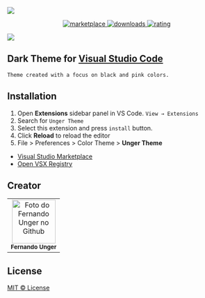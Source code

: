 ![](https://user-images.githubusercontent.com/87918106/179371471-180f3220-e642-47b7-af81-1f0f74e401f4.png)

<p align="center">
  <a href="https://marketplace.visualstudio.com/items?itemName=FernandoUnger.Unger-Theme">
    <img alt="marketplace" src="https://img.shields.io/visual-studio-marketplace/v/fernandounger.unger-theme?color=E11F84&label=VS%20Marketplace&logo=visual-studio-code&style=for-the-badge">
  </a>
  <a href="https://marketplace.visualstudio.com/items?itemName=FernandoUnger.Unger-Theme">
    <img alt="downloads" src="https://img.shields.io/visual-studio-marketplace/d/fernandounger.unger-theme?color=E11F84&style=for-the-badge">
  </a>
  <a href="https://marketplace.visualstudio.com/items?itemName=FernandoUnger.Unger-Theme">
    <img alt="rating" src="https://img.shields.io/visual-studio-marketplace/i/fernandounger.unger-theme?color=E11F84&style=for-the-badge">
  </a>
</p>

![](https://vscode-themes.nyc3.cdn.digitaloceanspaces.com/profiles/KpicrNXHhZYEuAePIeCX5MEqpZh2/rTy2xCI4-default.jpeg)

## Dark Theme for [Visual Studio Code](https://code.visualstudio.com/)

```
Theme created with a focus on black and pink colors.
```

## Installation

1. Open **Extensions** sidebar panel in VS Code. `View → Extensions`
2. Search for `Unger Theme`
3. Select this extension and press `install` button.
4. Click **Reload** to reload the editor
5. File > Preferences > Color Theme > **Unger Theme**

- [Visual Studio Marketplace](https://marketplace.visualstudio.com/items?itemName=FernandoUnger.Unger-Theme)
- [Open VSX Registry](https://open-vsx.org/extension/FernandoUnger/unger-theme)

## Creator

<table>
    <td align="center">
      <a href="https://github.com/fernandounger/">
        <img src="https://avatars.githubusercontent.com/fernandounger" width="100px;" alt="Foto do Fernando Unger no Github"/><br>
          </a>
        <sub>
          <b>Fernando Unger</b>
        </sub>
    </td>
</table>

## License

[MIT © License](https://github.com/fernandounger/Unger-Theme/blob/master/LICENSE)
